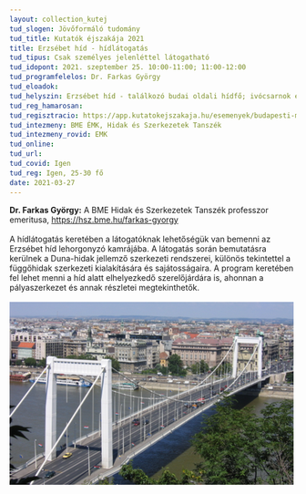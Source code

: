 ```yaml
---
layout: collection_kutej
tud_slogen: Jövőformáló tudomány
tud_title: Kutatók éjszakája 2021
title: Erzsébet híd - hídlátogatás
tud_tipus: Csak személyes jelenléttel látogatható
tud_idopont: 2021. szeptember 25. 10:00-11:00; 11:00-12:00
tud_programfelelos: Dr. Farkas György
tud_eloadok:
tud_helyszin: Erzsébet híd - találkozó budai oldali hídfő; ivócsarnok előtt
tud_reg_hamarosan:
tud_regisztracio: https://app.kutatokejszakaja.hu/esemenyek/budapesti-muszaki-es-gazdasagtudomanyi-egyetem/erzsebet-hid-latogatas
tud_intezmeny: BME ÉMK, Hidak és Szerkezetek Tanszék
tud_intezmeny_rovid: EMK
tud_online:
tud_url:
tud_covid: Igen
tud_reg: Igen, 25-30 fő
date: 2021-03-27
---
```

<b>Dr. Farkas György:</b> A BME Hidak és Szerkezetek Tanszék professzor emeritusa, <a href="https://hsz.bme.hu/farkas-gyorgy" target="_blank">https://hsz.bme.hu/farkas-gyorgy</a>
<br><br>
A hídlátogatás keretében a látogatóknak lehetőségük van bemenni az Erzsébet híd lehorgonyzó kamrájába. A látogatás során bemutatásra kerülnek a Duna-hidak jellemző szerkezeti rendszerei, különös tekintettel a függőhidak szerkezeti kialakítására és sajátosságaira. A program keretében fel lehet menni a híd alatt elhelyezkedő szerelőjárdára is, ahonnan a pályaszerkezet és annak részletei megtekinthetők.
<br><br>
<img src="images/erzsebet_hid.png" max-width="500" class="center">

